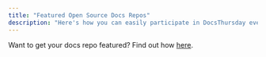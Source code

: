 ```yaml
---
title: "Featured Open Source Docs Repos"
description: "Here's how you can easily participate in DocsThursday every month and contribute to your favorite project."
---
```


Want to get your docs repo featured? Find out how [here](/how-to-be-featured/).
